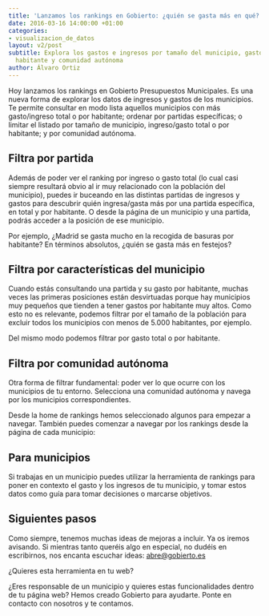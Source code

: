 ```yaml
---
title: 'Lanzamos los rankings en Gobierto: ¿quién se gasta más en qué?'
date: 2016-03-16 14:00:00 +01:00
categories:
- visualizacion_de_datos
layout: v2/post
subtitle: Explora los gastos e ingresos por tamaño del municipio, gasto total, por
  habitante y comunidad autónoma
author: Álvaro Ortiz
---
```


Hoy lanzamos los rankings en Gobierto Presupuestos Municipales. Es una nueva forma de explorar los datos de ingresos y gastos de los municipios. Te permite consultar en modo lista aquellos municipios con más gasto/ingreso total o por habitante; ordenar por partidas específicas; o limitar el listado por tamaño de municipio, ingreso/gasto total o por habitante; y por comunidad autónoma.

## Filtra por partida

Además de poder ver el ranking por ingreso o gasto total (lo cual casi siempre resultará obvio al ir muy relacionado con la población del municipio), puedes ir buceando en las distintas partidas de ingresos y gastos para descubrir quién ingresa/gasta más por una partida específica, en total y por habitante. O desde la página de un municipio y una partida, podrás acceder a la posición de ese municipio.

Por ejemplo, ¿Madrid se gasta mucho en la recogida de basuras por habitante? En términos absolutos, ¿quién se gasta más en festejos?

## Filtra por características del municipio

Cuando estás consultando una partida y su gasto por habitante, muchas veces las primeras posiciones están desvirtuadas porque hay municipios muy pequeños que tienden a tener gastos por habitante muy altos. Como esto no es relevante, podemos filtrar por el tamaño de la población para excluir todos los municipios con menos de 5.000 habitantes, por ejemplo.

Del mismo modo podemos filtrar por gasto total o por habitante.

## Filtra por comunidad autónoma

Otra forma de filtrar fundamental: poder ver lo que ocurre con los municipios de tu entorno. Selecciona una comunidad autónoma y navega por los municipios correspondientes.

Desde la home de rankings hemos seleccionado algunos para empezar a navegar. También puedes comenzar a navegar por los rankings desde la página de cada municipio:

## Para municipios

Si trabajas en un municipio puedes utilizar la herramienta de rankings para poner en contexto el gasto y los ingresos de tu municipio, y tomar estos datos como guía para tomar decisiones o marcarse objetivos.

## Siguientes pasos

Como siempre, tenemos muchas ideas de mejoras a incluir. Ya os iremos avisando. Si mientras tanto queréis algo en especial, no dudéis en escribirnos, nos encanta escuchar ideas: abre@gobierto.es

¿Quieres esta herramienta en tu web?

¿Eres responsable de un municipio y quieres estas funcionalidades dentro de tu página web? Hemos creado Gobierto para ayudarte. Ponte en contacto con nosotros y te contamos.
